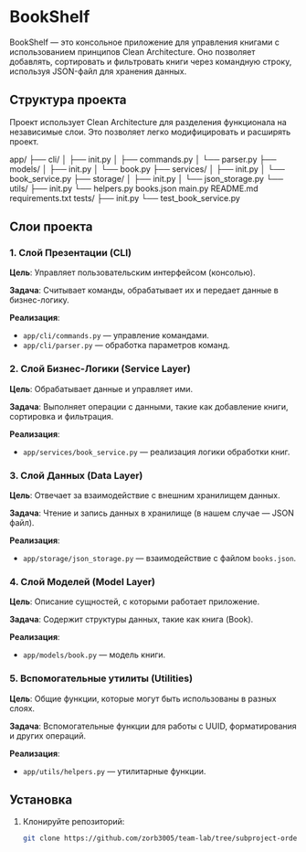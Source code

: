 # BookShelf

BookShelf — это консольное приложение для управления книгами с использованием принципов Clean Architecture. Оно позволяет добавлять, сортировать и фильтровать книги через командную строку, используя JSON-файл для хранения данных.

## Структура проекта

Проект использует Clean Architecture для разделения функционала на независимые слои. Это позволяет легко модифицировать и расширять проект.

app/
├── cli/
│ ├── init.py
│ ├── commands.py
│ └── parser.py
├── models/
│ ├── init.py
│ └── book.py
├── services/
│ ├── init.py
│ └── book_service.py
├── storage/
│ ├── init.py
│ └── json_storage.py
└── utils/
├── init.py
└── helpers.py
books.json
main.py
README.md
requirements.txt
tests/
├── init.py
└── test_book_service.py



## Слои проекта

### 1. **Слой Презентации (CLI)**

**Цель**: Управляет пользовательским интерфейсом (консолью).

**Задача**: Считывает команды, обрабатывает их и передает данные в бизнес-логику.

**Реализация**:  
- `app/cli/commands.py` — управление командами.
- `app/cli/parser.py` — обработка параметров команд.

### 2. **Слой Бизнес-Логики (Service Layer)**

**Цель**: Обрабатывает данные и управляет ими.

**Задача**: Выполняет операции с данными, такие как добавление книги, сортировка и фильтрация.

**Реализация**:  
- `app/services/book_service.py` — реализация логики обработки книг.

### 3. **Слой Данных (Data Layer)**

**Цель**: Отвечает за взаимодействие с внешним хранилищем данных.

**Задача**: Чтение и запись данных в хранилище (в нашем случае — JSON файл).

**Реализация**:  
- `app/storage/json_storage.py` — взаимодействие с файлом `books.json`.

### 4. **Слой Моделей (Model Layer)**

**Цель**: Описание сущностей, с которыми работает приложение.

**Задача**: Содержит структуры данных, такие как книга (Book).

**Реализация**:  
- `app/models/book.py` — модель книги.

### 5. **Вспомогательные утилиты (Utilities)**

**Цель**: Общие функции, которые могут быть использованы в разных слоях.

**Задача**: Вспомогательные функции для работы с UUID, форматирования и других операций.

**Реализация**:  
- `app/utils/helpers.py` — утилитарные функции.

## Установка

1. Клонируйте репозиторий:
   ```bash
   git clone https://github.com/zorb3005/team-lab/tree/subproject-order-system
